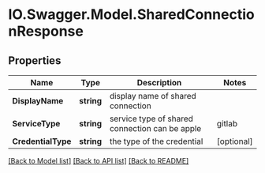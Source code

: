 # IO.Swagger.Model.SharedConnectionResponse
## Properties

Name | Type | Description | Notes
------------ | ------------- | ------------- | -------------
**DisplayName** | **string** | display name of shared connection | 
**ServiceType** | **string** | service type of shared connection can be apple|gitlab|googleplay|jira | 
**CredentialType** | **string** | the type of the credential | [optional] 

[[Back to Model list]](../README.md#documentation-for-models) [[Back to API list]](../README.md#documentation-for-api-endpoints) [[Back to README]](../README.md)

